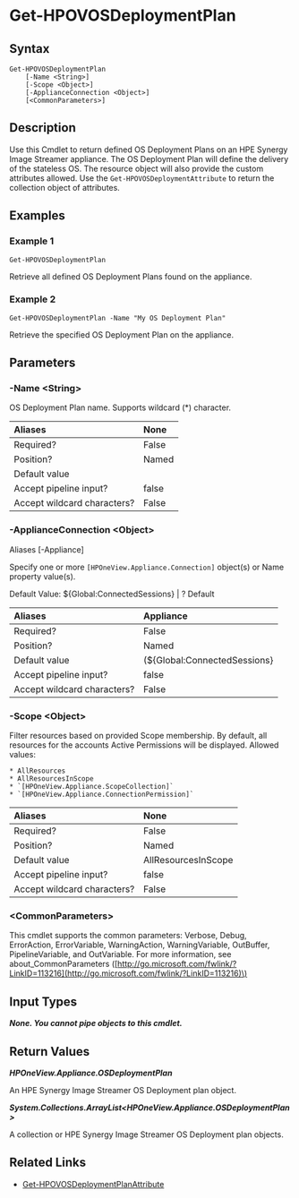 ﻿---
description: 
---

# Get-HPOVOSDeploymentPlan

## Syntax

```text
Get-HPOVOSDeploymentPlan
    [-Name <String>]
    [-Scope <Object>]
    [-ApplianceConnection <Object>]
    [<CommonParameters>]
```

## Description

Use this Cmdlet to return defined OS Deployment Plans on an HPE Synergy Image Streamer appliance.  The OS Deployment Plan will define the delivery of the stateless OS.  The resource object will also provide the custom attributes allowed.  Use the `Get-HPOVOSDeploymentAttribute` to return the collection object of attributes.
## Examples

###  Example 1 

```text
Get-HPOVOSDeploymentPlan
```

Retrieve all defined OS Deployment Plans found on the appliance.

###  Example 2 

```text
Get-HPOVOSDeploymentPlan -Name "My OS Deployment Plan"
```

Retrieve the specified OS Deployment Plan on the appliance.

## Parameters

### -Name &lt;String&gt;

OS Deployment Plan name.  Supports wildcard (*) character.

| Aliases | None |
| :--- | :--- |
| Required? | False |
| Position? | Named |
| Default value |  |
| Accept pipeline input? | false |
| Accept wildcard characters? | False |

### -ApplianceConnection &lt;Object&gt;

Aliases [-Appliance]

Specify one or more `[HPOneView.Appliance.Connection]` object(s) or Name property value(s).

Default Value: ${Global:ConnectedSessions} | ? Default

| Aliases | Appliance |
| :--- | :--- |
| Required? | False |
| Position? | Named |
| Default value | (${Global:ConnectedSessions} | ? Default) |
| Accept pipeline input? | false |
| Accept wildcard characters? | False |

### -Scope &lt;Object&gt;

Filter resources based on provided Scope membership.  By default, all resources for the accounts Active Permissions will be displayed.  Allowed values:

	* AllResources
	* AllResourcesInScope
	* `[HPOneView.Appliance.ScopeCollection]`
	* `[HPOneView.Appliance.ConnectionPermission]`

| Aliases | None |
| :--- | :--- |
| Required? | False |
| Position? | Named |
| Default value | AllResourcesInScope |
| Accept pipeline input? | false |
| Accept wildcard characters? | False |

### &lt;CommonParameters&gt;

This cmdlet supports the common parameters: Verbose, Debug, ErrorAction, ErrorVariable, WarningAction, WarningVariable, OutBuffer, PipelineVariable, and OutVariable. For more information, see about\_CommonParameters \([http://go.microsoft.com/fwlink/?LinkID=113216](http://go.microsoft.com/fwlink/?LinkID=113216)\)

## Input Types

_**None.  You cannot pipe objects to this cmdlet.**_



## Return Values

_**HPOneView.Appliance.OSDeploymentPlan**_

An HPE Synergy Image Streamer OS Deployment plan object.


_**System.Collections.ArrayList<HPOneView.Appliance.OSDeploymentPlan>**_

A collection or HPE Synergy Image Streamer OS Deployment plan objects.


## Related Links

* [Get-HPOVOSDeploymentPlanAttribute](get-hpovosdeploymentplanattribute.md)

